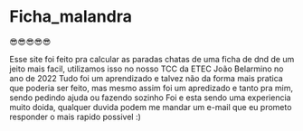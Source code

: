 # Ficha_malandra
😎😎😎😎😎

Esse site foi feito pra calcular as paradas chatas de uma ficha de dnd de um jeito mais facil, utilizamos isso no nosso TCC da ETEC João Belarmino no ano de 2022
Tudo foi um aprendizado e talvez não da forma mais pratica que poderia ser feito, mas mesmo assim foi um apredizado e tanto pra mim, sendo pedindo ajuda ou fazendo sozinho
Foi e esta sendo uma experiencia muito doida, qualquer duvida podem me mandar um e-mail que eu prometo responder o mais rapido possivel :)
